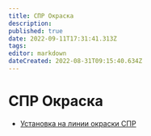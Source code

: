 ```yaml
---
title: СПР Окраска
description: 
published: true
date: 2022-09-11T17:31:41.313Z
tags: 
editor: markdown
dateCreated: 2022-08-31T09:15:40.634Z
---
```


# СПР Окраска


* [Установка на линии окраски СПР](spr-ustanovka-na-okrasku.md)
